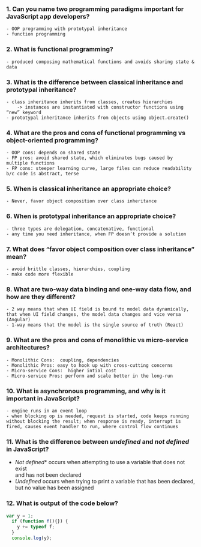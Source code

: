 ### 1. Can you name two programming paradigms important for JavaScript app developers?  
	- OOP programming with prototypal inheritance  
	- function programming  

### 2. What is functional programming?  
	- produced composing mathematical functions and avoids sharing state & data  

### 3. What is the difference between classical inheritance and prototypal inheritance?  
	- class inheritance inherits from classes, creates hierarchies  
		-> instances are instantiated with constructor functions using “new” keyword  
	- prototypal inheritance inherits from objects using object.create()  

### 4. What are the pros and cons of functional programming vs object-oriented programming?  
	- OOP cons: depends on shared state  
	- FP pros: avoid shared state, which eliminates bugs caused by multiple functions  
	- FP cons: steeper learning curve, large files can reduce readability b/c code is abstract, terse  

### 5. When is classical inheritance an appropriate choice?  
	- Never, favor object composition over class inheritance  

### 6. When is prototypal inheritance an appropriate choice?  
	- three types are delegation, concatenative, functional  
	- any time you need inheritance, when FP doesn’t provide a solution  

### 7. What does “favor object composition over class inheritance” mean?  
	- avoid brittle classes, hierarchies, coupling  
	- make code more flexible  

### 8. What are two-way data binding and one-way data flow, and how are they different?  
	- 2 way means that when UI field is bound to model data dynamically, that when UI field changes, the model data changes and vice versa (Angular)  
	- 1-way means that the model is the single source of truth (React)  

### 9. What are the pros and cons of monolithic vs micro-service architectures?  
	- Monolithic Cons:  coupling, dependencies  
	- Monolithic Pros: easy to hook up with cross-cutting concerns  
	- Micro-service Cons:  higher intial cost  
	- Micro-service Pros: perform and scale better in the long-run  

### 10. What is asynchronous programming, and why is it important in JavaScript?  
	- engine runs in an event loop  
	- when blocking op is needed, request is started, code keeps running without blocking the result; when response is ready, interrupt is fired, causes event handler to run, where control flow continues  

### 11. What is the difference between *undefined* and *not* *defined* in JavaScript?  
* *Not* *defined** occurs when attempting to use a variable that does not exist  
and has not been declared
* *Undefined* occurs when trying to print a variable that has been declared,  
but no value has been assigned  

### 12. What is output of the code below?  
```javascript
var y = 1;
  if (function f(){}) {
    y += typeof f;
  }
  console.log(y);
```

























